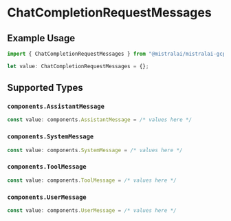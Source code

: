 # ChatCompletionRequestMessages

## Example Usage

```typescript
import { ChatCompletionRequestMessages } from "@mistralai/mistralai-gcp/models/components";

let value: ChatCompletionRequestMessages = {};
```

## Supported Types

### `components.AssistantMessage`

```typescript
const value: components.AssistantMessage = /* values here */
```

### `components.SystemMessage`

```typescript
const value: components.SystemMessage = /* values here */
```

### `components.ToolMessage`

```typescript
const value: components.ToolMessage = /* values here */
```

### `components.UserMessage`

```typescript
const value: components.UserMessage = /* values here */
```

